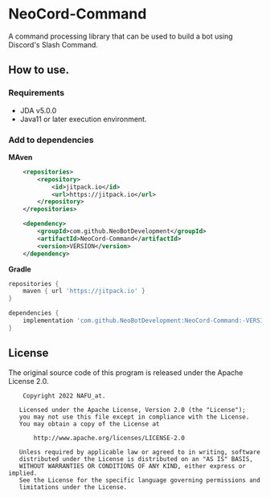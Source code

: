 # NeoCord-Command
A command processing library that can be used to build a bot using Discord's Slash Command.

## How to use.

### Requirements
- JDA v5.0.0
- Java11 or later execution environment.

### Add to dependencies
**MAven**

```XML
	<repositories>
		<repository>
		    <id>jitpack.io</id>
		    <url>https://jitpack.io</url>
		</repository>
	</repositories>
```
```XML
	<dependency>
	    <groupId>com.github.NeoBotDevelopment</groupId>
	    <artifactId>NeoCord-Command</artifactId>
	    <version>VERSION</version>
	</dependency>
```

**Gradle**

```groovy
repositories {
    maven { url 'https://jitpack.io' }
}
```
```groovy
dependencies {
    implementation 'com.github.NeoBotDevelopment:NeoCord-Command:-VERSION'
}
```

## License

The original source code of this program is released under the Apache License 2.0.

        Copyright 2022 NAFU_at.
    
       Licensed under the Apache License, Version 2.0 (the "License");
       you may not use this file except in compliance with the License.
       You may obtain a copy of the License at
    
           http://www.apache.org/licenses/LICENSE-2.0
    
       Unless required by applicable law or agreed to in writing, software
       distributed under the License is distributed on an "AS IS" BASIS,
       WITHOUT WARRANTIES OR CONDITIONS OF ANY KIND, either express or implied.
       See the License for the specific language governing permissions and
       limitations under the License.
